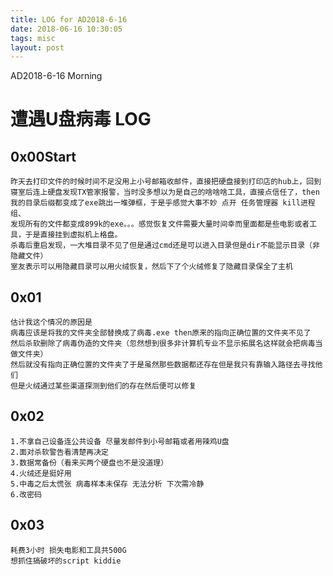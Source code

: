 ```yaml
---
title: LOG for AD2018-6-16
date: 2018-06-16 10:30:05
tags: misc
layout: post
---
```

AD2018-6-16 Morning
<!--more--->
# 遭遇U盘病毒 LOG
## 0x00Start 
    昨天去打印文件的时候时间不足没用上小号邮箱收邮件，直接把硬盘接到打印店的hub上，回到寝室后连上硬盘发现TX管家报警，当时没多想以为是自己的啥啥啥工具，直接点信任了，then 我的目录后缀都变成了exe跳出一堆弹框，于是乎感觉大事不妙 点开 任务管理器 kill进程组、
    发现所有的文件都变成899k的exe。。。感觉恢复文件需要大量时间幸而里面都是些电影或者工具，于是直接挂到虚拟机上格盘。
    杀毒后重启发现，一大堆目录不见了但是通过cmd还是可以进入目录但是dir不能显示目录（非隐藏文件）
    室友表示可以用隐藏目录可以用火绒恢复，然后下了个火绒修复了隐藏目录保全了主机

## 0x01
    估计我这个情况的原因是
    病毒应该是将我的文件夹全部替换成了病毒.exe then原来的指向正确位置的文件夹不见了
    然后杀软删除了病毒伪造的文件夹（忽然想到很多非计算机专业不显示拓展名这样就会把病毒当做文件夹）
    然后就没有指向正确位置的文件夹了于是虽然那些数据都还存在但是我只有靠输入路径去寻找他们
    但是火绒通过某些渠道探测到他们的存在然后便可以修复

## 0x02
```
1.不拿自己设备连公共设备 尽量发邮件到小号邮箱或者用辣鸡U盘
2.面对杀软警告看清楚再决定
3.数据常备份（看来买两个硬盘也不是没道理）
4.火绒还是挺好用
5.中毒之后太慌张 病毒样本未保存 无法分析 下次需冷静
6.改密码
```

## 0x03 
    耗费3小时 损失电影和工具共500G
    想抓住搞破坏的script kiddie